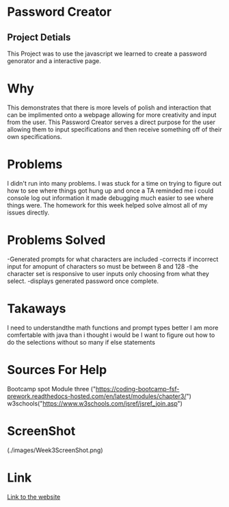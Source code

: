 # Password Creator 

## Project Detials
This Project was to use the javascript we learned to create a password genorator and a interactive page.

# Why
This demonstrates that there is more levels of polish and interaction that can be implimented onto a webpage allowing for more creativity and input from the user.
This Password Creator serves a direct purpose for the user allowing them to input specifications and then receive something off of their own specifications.

# Problems
I didn't run into many problems. I was stuck for a time on trying to figure out how to see where things got hung up and once a TA reminded me i could console log
out information it made debugging much easier to see where things were.
The homework for this week helped solve almost all of my issues directly.


# Problems Solved
-Generated prompts for what characters are included 
-corrects if incorrect input for amopunt of characters so must be between 8 and 128
-the character set is responsive to user inputs only choosing from what they select.
-displays generated password once complete.


# Takaways
I need to understandthe math functions and prompt types better
I am more comfertable with java than i thought i would be
I want to figure out how to do the selections without so many if else statements 

# Sources For Help
 Bootcamp spot Module three ("https://coding-bootcamp-fsf-prework.readthedocs-hosted.com/en/latest/modules/chapter3/")
 w3schools("https://www.w3schools.com/jsref/jsref_join.asp")

# ScreenShot
(./images/Week3ScreenShot.png)

# Link
[Link to the website](https://bcole37.github.io/Password-Creator/)
